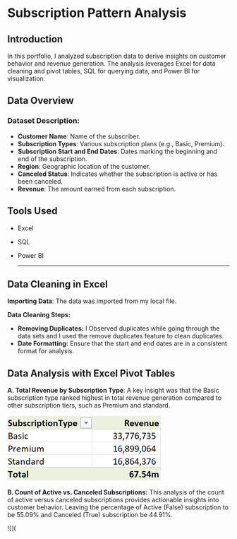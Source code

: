 # Subscription Pattern Analysis

## Introduction

In this portfolio, I analyzed subscription data to derive insights on customer behavior and revenue generation. The analysis leverages Excel for data cleaning and pivot tables, SQL for querying data, and Power BI for visualization.

## Data Overview

### Dataset Description: 

- **Customer Name**: Name of the subscriber.
- **Subscription Types**: Various subscription plans (e.g., Basic, Premium).
- **Subscription Start and End Dates**: Dates marking the beginning and end of the subscription.
- **Region**: Geographic location of the customer.
- **Canceled Status**: Indicates whether the subscription is active or has been canceled.
- **Revenue**: The amount earned from each subscription.

 ## Tools Used

- Excel
- SQL
- Power BI

  ------

## Data Cleaning in Excel

**Importing Data**: The data was imported from my local file.

  **Data Cleaning Steps:** 
   
- **Removing Duplicates:** I Observed duplicates while going through the data sets and I used the remove duplicates feature to clean duplicates.
- **Date Formatting:** Ensure that the start and end dates are in a consistent format for analysis.

## Data Analysis with Excel Pivot Tables

**A. Total Revenue by Subscription Type**:
A key insight was that the Basic subscription type ranked highest in  total revenue generation compared to other subscription tiers, such as Premium and standard.

 ![](SubbyRev.png)

 **B. Count of Active vs. Canceled Subscriptions:**
This analysis of the count of active versus canceled subscriptions provides actionable      insights into customer behavior. Leaving the percentage of Active (False) subscription to be 55.09% and Canceled (True) subscription be 44.91%.

![](


      







